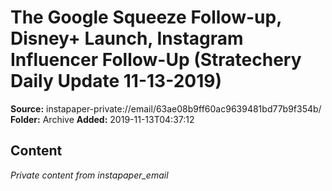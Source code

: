 # The Google Squeeze Follow-up, Disney+ Launch, Instagram Influencer Follow-Up (Stratechery Daily Update 11-13-2019)

**Source:** instapaper-private://email/63ae08b9ff60ac9639481bd77b9f354b/
**Folder:** Archive
**Added:** 2019-11-13T04:37:12




## Content
*Private content from instapaper_email*
